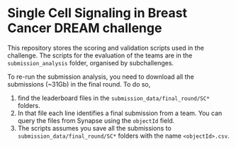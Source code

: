 
# Single Cell Signaling in Breast Cancer DREAM challenge

This repository stores the scoring and validation scripts used in the challenge. 
The scripts for the evaluation of the teams are in the `submission_analysis` folder, organised by subchallenges. 

To re-run the submission analysis, you need to download all the submissions (~31Gb) in the final round. 
To do so,
1.  find the leaderboard files in the `submission_data/final_round/SC*` folders.
2. In that file each line identifies a final submission from a team. You can query the files from Synapse using the `objectId` field.
3. The scripts assumes you save all the submissions to `submission_data/final_round/SC*` folders with the name `<objectId>.csv`.
  
 

